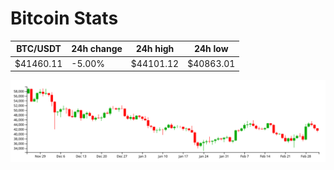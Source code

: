 # Bitcoin Stats

BTC/USDT|24h change|24h high|24h low|
|---|---|---|---|
|$41460.11|-5.00%|$44101.12|$40863.01|

<img src="./chart.svg">
